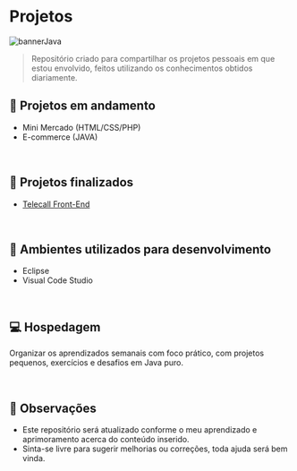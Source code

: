 # Projetos

![bannerJava](https://i.pinimg.com/1200x/bf/55/e4/bf55e468e2dc54f19e15c8ad9652e60e.jpg)


> Repositório criado para compartilhar os projetos pessoais em que estou envolvido, feitos utilizando os conhecimentos obtidos diariamente. 

##  💾  Projetos em andamento

- Mini Mercado (HTML/CSS/PHP) 
- E-commerce (JAVA)

<br> 

## 📅 Projetos finalizados

- [Telecall Front-End](https://telecall-deploy.s3.us-east-2.amazonaws.com/PROJETO/index.html)

<br>  

##  👾  Ambientes utilizados para desenvolvimento

- Eclipse
- Visual Code Studio
  
<br>

## 💻 Hospedagem

Organizar os aprendizados semanais com foco prático, com projetos pequenos, exercícios e desafios em Java puro.

<br>

## 📌 Observações

- Este repositório será atualizado conforme o meu aprendizado e aprimoramento acerca do conteúdo inserido.
- Sinta-se livre para sugerir melhorias ou correções, toda ajuda será bem vinda.
  
<br>
